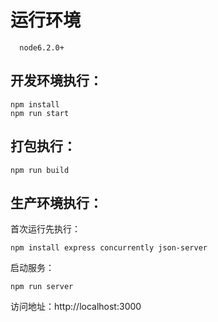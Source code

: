 
# 运行环境
```
  node6.2.0+
```

## 开发环境执行：
```
npm install
npm run start
```

## 打包执行：
```
npm run build
```

## 生产环境执行：

首次运行先执行：
```
npm install express concurrently json-server
```

启动服务：
```
npm run server
```

访问地址：http://localhost:3000